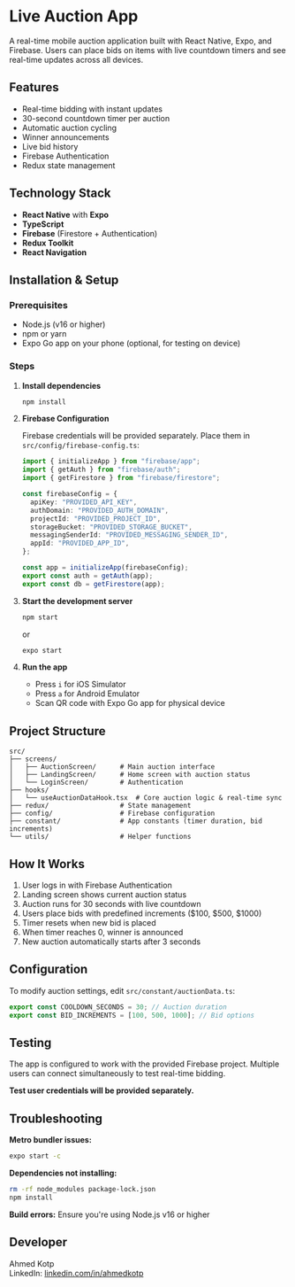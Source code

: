 # Live Auction App

A real-time mobile auction application built with React Native, Expo, and Firebase. Users can place bids on items with live countdown timers and see real-time updates across all devices.

## Features

- Real-time bidding with instant updates
- 30-second countdown timer per auction
- Automatic auction cycling
- Winner announcements
- Live bid history
- Firebase Authentication
- Redux state management

## Technology Stack

- **React Native** with **Expo**
- **TypeScript**
- **Firebase** (Firestore + Authentication)
- **Redux Toolkit**
- **React Navigation**

## Installation & Setup

### Prerequisites

- Node.js (v16 or higher)
- npm or yarn
- Expo Go app on your phone (optional, for testing on device)

### Steps

1. **Install dependencies**

   ```bash
   npm install
   ```

2. **Firebase Configuration**

   Firebase credentials will be provided separately. Place them in `src/config/firebase-config.ts`:

   ```typescript
   import { initializeApp } from "firebase/app";
   import { getAuth } from "firebase/auth";
   import { getFirestore } from "firebase/firestore";

   const firebaseConfig = {
     apiKey: "PROVIDED_API_KEY",
     authDomain: "PROVIDED_AUTH_DOMAIN",
     projectId: "PROVIDED_PROJECT_ID",
     storageBucket: "PROVIDED_STORAGE_BUCKET",
     messagingSenderId: "PROVIDED_MESSAGING_SENDER_ID",
     appId: "PROVIDED_APP_ID",
   };

   const app = initializeApp(firebaseConfig);
   export const auth = getAuth(app);
   export const db = getFirestore(app);
   ```

3. **Start the development server**

   ```bash
   npm start
   ```

   or

   ```bash
   expo start
   ```

4. **Run the app**
   - Press `i` for iOS Simulator
   - Press `a` for Android Emulator
   - Scan QR code with Expo Go app for physical device

## Project Structure

```
src/
├── screens/
│   ├── AuctionScreen/      # Main auction interface
│   ├── LandingScreen/      # Home screen with auction status
│   └── LoginScreen/        # Authentication
├── hooks/
│   └── useAuctionDataHook.tsx  # Core auction logic & real-time sync
├── redux/                  # State management
├── config/                 # Firebase configuration
├── constant/               # App constants (timer duration, bid increments)
└── utils/                  # Helper functions
```

## How It Works

1. User logs in with Firebase Authentication
2. Landing screen shows current auction status
3. Auction runs for 30 seconds with live countdown
4. Users place bids with predefined increments ($100, $500, $1000)
5. Timer resets when new bid is placed
6. When timer reaches 0, winner is announced
7. New auction automatically starts after 3 seconds

## Configuration

To modify auction settings, edit `src/constant/auctionData.ts`:

```typescript
export const COOLDOWN_SECONDS = 30; // Auction duration
export const BID_INCREMENTS = [100, 500, 1000]; // Bid options
```

## Testing

The app is configured to work with the provided Firebase project. Multiple users can connect simultaneously to test real-time bidding.

**Test user credentials will be provided separately.**

## Troubleshooting

**Metro bundler issues:**

```bash
expo start -c
```

**Dependencies not installing:**

```bash
rm -rf node_modules package-lock.json
npm install
```

**Build errors:**
Ensure you're using Node.js v16 or higher

## Developer

Ahmed Kotp  
LinkedIn: [linkedin.com/in/ahmedkotp](https://www.linkedin.com/in/ahmedkotp)
